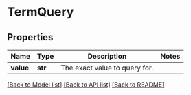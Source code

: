 # TermQuery

## Properties
Name | Type | Description | Notes
------------ | ------------- | ------------- | -------------
**value** | **str** | The exact value to query for. | 

[[Back to Model list]](../README.md#documentation-for-models) [[Back to API list]](../README.md#documentation-for-api-endpoints) [[Back to README]](../README.md)


